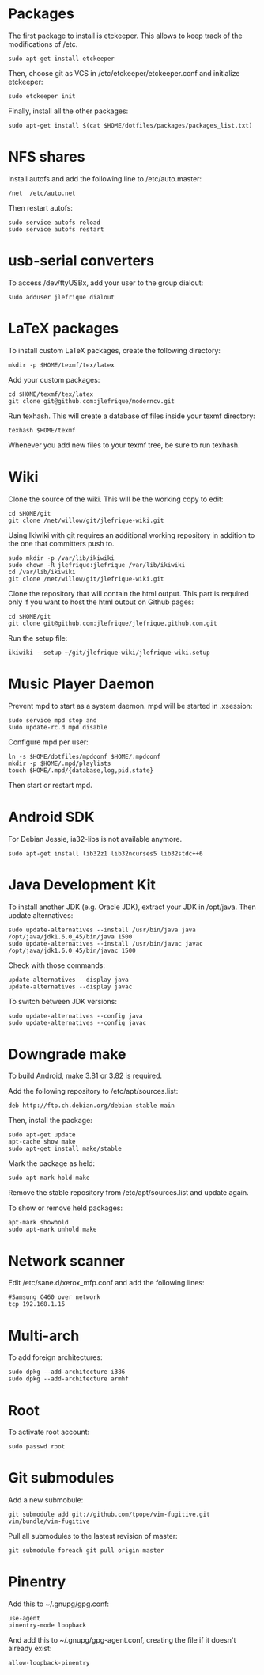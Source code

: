 Packages
========

The first package to install is etckeeper. This allows to keep track of the
modifications of /etc.

    sudo apt-get install etckeeper

Then, choose git as VCS in /etc/etckeeper/etckeeper.conf and initialize
etckeeper:

    sudo etckeeper init

Finally, install all the other packages:

    sudo apt-get install $(cat $HOME/dotfiles/packages/packages_list.txt)


NFS shares
==========

Install autofs and add the following line to /etc/auto.master:

    /net  /etc/auto.net

Then restart autofs:

    sudo service autofs reload
    sudo service autofs restart


usb-serial converters
=====================

To access /dev/ttyUSBx, add your user to the group dialout:

    sudo adduser jlefrique dialout


LaTeX packages
==============

To install custom LaTeX packages, create the following directory:

    mkdir -p $HOME/texmf/tex/latex

Add your custom packages:

    cd $HOME/texmf/tex/latex
    git clone git@github.com:jlefrique/moderncv.git

Run texhash. This will create a database of files inside your texmf directory:

    texhash $HOME/texmf

Whenever you add new files to your texmf tree, be sure to run texhash.


Wiki
====

Clone the source of the wiki. This will be the working copy to edit:

    cd $HOME/git
    git clone /net/willow/git/jlefrique-wiki.git

Using Ikiwiki with git requires an additional working repository in addition
to the one that committers push to.

    sudo mkdir -p /var/lib/ikiwiki
    sudo chown -R jlefrique:jlefrique /var/lib/ikiwiki
    cd /var/lib/ikiwiki
    git clone /net/willow/git/jlefrique-wiki.git

Clone the repository that will contain the html output. This part is required
only if you want to host the html output on Github pages:

    cd $HOME/git
    git clone git@github.com:jlefrique/jlefrique.github.com.git

Run the setup file:

    ikiwiki --setup ~/git/jlefrique-wiki/jlefrique-wiki.setup


Music Player Daemon
===================

Prevent mpd to start as a system daemon. mpd will be started in .xsession:

    sudo service mpd stop and
    sudo update-rc.d mpd disable

Configure mpd per user:

    ln -s $HOME/dotfiles/mpdconf $HOME/.mpdconf
    mkdir -p $HOME/.mpd/playlists
    touch $HOME/.mpd/{database,log,pid,state}

Then start or restart mpd.


Android SDK
===========

For Debian Jessie, ia32-libs is not available anymore.

    sudo apt-get install lib32z1 lib32ncurses5 lib32stdc++6


Java Development Kit
====================

To install another JDK (e.g. Oracle JDK), extract your JDK in /opt/java. Then
update alternatives:

    sudo update-alternatives --install /usr/bin/java java /opt/java/jdk1.6.0_45/bin/java 1500
    sudo update-alternatives --install /usr/bin/javac javac /opt/java/jdk1.6.0_45/bin/javac 1500

Check with those commands:

    update-alternatives --display java
    update-alternatives --display javac

To switch between JDK versions:

    sudo update-alternatives --config java
    sudo update-alternatives --config javac


Downgrade make
==============

To build Android, make 3.81 or 3.82 is required.

Add the following repository to /etc/apt/sources.list:

    deb http://ftp.ch.debian.org/debian stable main

Then, install the package:

    sudo apt-get update
    apt-cache show make
    sudo apt-get install make/stable


Mark the package as held:

    sudo apt-mark hold make

Remove the stable repository from /etc/apt/sources.list and update again.

To show or remove held packages:

    apt-mark showhold
    sudo apt-mark unhold make


Network scanner
===============

Edit /etc/sane.d/xerox_mfp.conf and add the following lines:

    #Samsung C460 over network
    tcp 192.168.1.15


Multi-arch
==========

To add foreign architectures:

    sudo dpkg --add-architecture i386
    sudo dpkg --add-architecture armhf


Root
====

To activate root account:

    sudo passwd root


Git submodules
==============

Add a new submobule:

    git submodule add git://github.com/tpope/vim-fugitive.git vim/bundle/vim-fugitive

Pull all submodules to the lastest revision of master:

    git submodule foreach git pull origin master


Pinentry
========

Add this to ~/.gnupg/gpg.conf:

    use-agent
    pinentry-mode loopback

And add this to ~/.gnupg/gpg-agent.conf, creating the file if it doesn't already
exist:

    allow-loopback-pinentry
